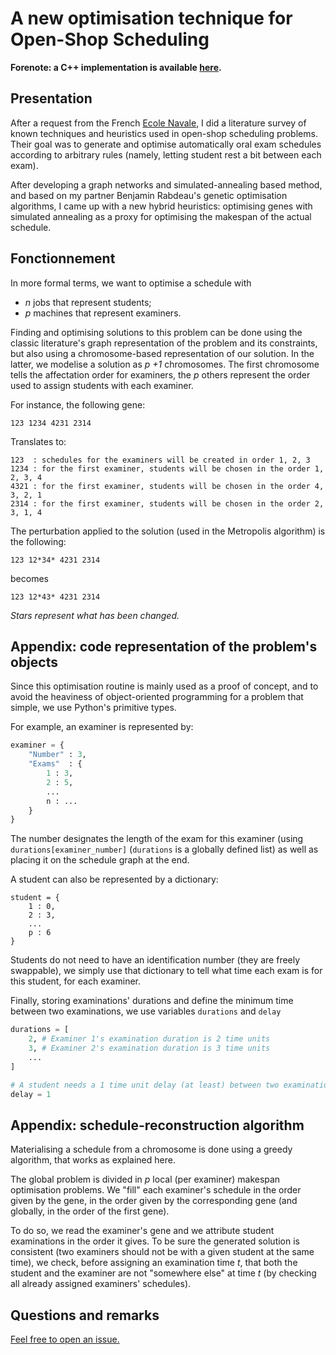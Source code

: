 A new optimisation technique for Open-Shop Scheduling
====

**Forenote: a C++ implementation is available [here](https://github.com/KowalskiThomas/OpenShop-CPP).**

## Presentation

After a request from the French [Ecole Navale](https://www.ecole-navale.fr), I did a literature survey of known techniques and heuristics used in open-shop scheduling problems. Their goal was to generate and optimise automatically oral exam schedules according to arbitrary rules (namely, letting student rest a bit between each exam).

After developing a graph networks and simulated-annealing based method, and based on my partner Benjamin Rabdeau's genetic optimisation algorithms, I came up with a new hybrid heuristics: optimising genes with simulated annealing as a proxy for optimising the makespan of the actual schedule.

## Fonctionnement

In more formal terms, we want to optimise a schedule with

-   _n_ jobs that represent students;
-   _p_ machines that represent examiners.

Finding and optimising solutions to this problem can be done using the classic literature's graph representation of the problem and its constraints, but also using a chromosome-based representation of our solution. In the latter, we modelise a solution as *p +1* chromosomes. The first chromosome tells the affectation order for examiners, the *p* others represent the order used to assign students with each examiner.

For instance, the following gene:

```
123 1234 4231 2314
```

Translates to:

```
123  : schedules for the examiners will be created in order 1, 2, 3
1234 : for the first examiner, students will be chosen in the order 1, 2, 3, 4
4321 : for the first examiner, students will be chosen in the order 4, 3, 2, 1
2314 : for the first examiner, students will be chosen in the order 2, 3, 1, 4
```

The perturbation applied to the solution (used in the Metropolis algorithm) is the following:

```
123 12*34* 4231 2314
```

becomes

```
123 12*43* 4231 2314
```

*Stars represent what has been changed.*

## Appendix: code representation of the problem's objects

Since this optimisation routine is mainly used as a proof of concept, and to avoid the heaviness of object-oriented programming for a problem that simple, we use Python's primitive types.

For example, an examiner is represented by:

```py
examiner = {
    "Number" : 3,
    "Exams"  : {
        1 : 3,
        2 : 5,
        ...
        n : ...
    }
}
```

The number designates the length of the exam for this examiner (using `durations[examiner_number]` (`durations` is a globally defined list) as well as placing it on the schedule graph at the end.

A student can also be represented by a dictionary:

```
student = {
    1 : 0,
    2 : 3,
    ...
    p : 6
}
```

Students do not need to have an identification number (they are freely swappable), we simply use that dictionary to tell what time each exam is for this student, for each examiner.

Finally, storing examinations' durations and define the minimum time between two examinations, we use variables `durations` and `delay`

```py
durations = [
    2, # Examiner 1's examination duration is 2 time units
    3, # Examiner 2's examination duration is 3 time units
    ...
]

# A student needs a 1 time unit delay (at least) between two examinations
delay = 1
```

## Appendix: schedule-reconstruction algorithm

Materialising a schedule from a chromosome is done using a greedy algorithm, that works as explained here. 

The global problem is divided in *p* local (per examiner) makespan optimisation problems. We "fill" each examiner's schedule in the order given by the gene, in the order given by the corresponding gene (and globally, in the order of the first gene).

To do so, we read the examiner's gene and we attribute student examinations in the order it gives. To be sure the generated solution is consistent (two examiners should not be with a given student at the same time), we check, before assigning an examination time *t*, that both the student and the examiner are not "somewhere else" at time *t* (by checking all already assigned examiners' schedules).

## Questions and remarks

[Feel free to open an issue.](https://github.com/KowalskiThomas/OpenShopScheduling/issues/new)
